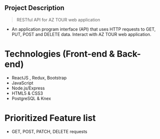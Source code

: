 ## Project Description
> RESTful API  for AZ TOUR web application 
* An application program interface (API) that uses HTTP requests to GET, PUT, POST and DELETE data. Interact with AZ TOUR web application.

# Technologies (Front-end & Back-end)
* ReactJS , Redux, Bootstrap
* JavaScript
* Node.js/Express
* HTML5 & CSS3
* PostgreSQL & Knex

# Prioritized Feature list
* GET, POST, PATCH, DELETE requests